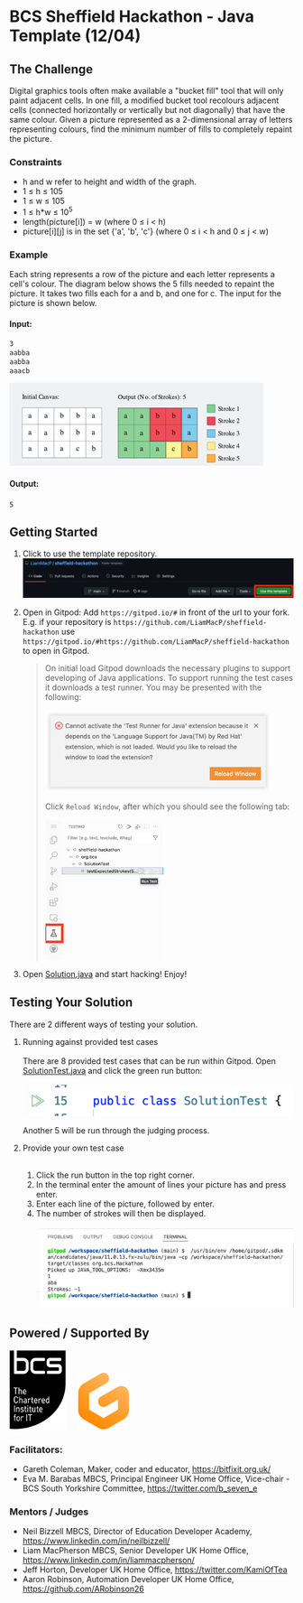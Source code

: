 # BCS Sheffield Hackathon - Java Template (12/04)

## The Challenge

Digital graphics tools often make available a "bucket fill" tool that will only paint adjacent cells. In one fill, a modified bucket tool recolours adjacent cells (connected horizontally or vertically but not diagonally) that have the same colour. Given a picture represented as a 2-dimensional array of letters representing colours, find the minimum number of fills to completely repaint the picture.

### Constraints

* h and w refer to height and width of the graph.
* 1 ≤ h ≤ 105
* 1 ≤ w ≤ 105
* 1 ≤ h*w ≤ 10<sup>5</sup>
* length(picture[i]) = w (where 0 ≤ i < h)
* picture[i][j] is in the set  {'a', 'b', 'c'} (where 0 ≤ i < h and 0 ≤ j < w)

### Example

Each string represents a row of the picture and each letter represents a cell's colour. The diagram below shows the 5 fills needed to repaint the picture. It takes two fills each for a and b, and one for c. The input for the picture is shown below.

#### Input: 
```
3
aabba
aabba
aaacb
```

![](./docs/initial-with-output.png)

#### Output:

`5`

## Getting Started

1. Click to use the template repository.
   <br>
   ![](./docs/click-use-this-template.png)

2. Open in Gitpod: Add `https://gitpod.io/#` in front of the url to your fork. E.g. if your repository is `https://github.com/LiamMacP/sheffield-hackathon` use `https://gitpod.io/#https://github.com/LiamMacP/sheffield-hackathon` to open in Gitpod.

   > On initial load Gitpod downloads the necessary plugins to support
   > developing of Java applications. To support running the test cases
   > it downloads a test runner. You may be presented with the following:
   > <br><br>
   > <img src="/docs/reload-extension.png" width="400" height="140" />
   > <br><br>
   > Click `Reload Window`, after which you should see the following tab:
   > <br><br>
   > <img src="/docs/gitpod-test-tab.png" width="210" height="246" /> 

3. Open [Solution.java](./src/main/java/org/bcs/Solution.java) and start hacking! Enjoy!

## Testing Your Solution

There are 2 different ways of testing your solution.

1. Running against provided test cases
   <br><br>
   There are 8 provided test cases that can be run within Gitpod. Open [SolutionTest.java](src/test/java/org/bcs/SolutionTest.java) and click the green run button:
   <br><br>
   ![](./docs/click-run-tests.png)
   
   Another 5 will be run through the judging process.
2. Provide your own test case
   <br><br>
   1. Click the run button in the top right corner.
   2. In the terminal enter the amount of lines your picture has and press enter.
   3. Enter each line of the picture, followed by enter.
   4. The number of strokes will then be displayed.
   <br><br>
   ![](./docs/terminal-input.png)


## Powered / Supported By

<a href="https://www.bcs.org/membership-and-registrations/member-communities/south-yorkshire-branch/"><img src="/docs/bcs-logo.png" width="100" height="140" /></a>
&emsp;
<a href="https://www.gitpod.io/"><img src="/docs/gitpod-logo.png"/></a>

### Facilitators:

- Gareth Coleman, Maker, coder and educator, https://bitfixit.org.uk/
- Eva M. Barabas MBCS, Principal Engineer UK Home Office, Vice-chair - BCS South Yorkshire Committee, https://twitter.com/b_seven_e

### Mentors / Judges

- Neil Bizzell MBCS, Director of Education Developer Academy, https://www.linkedin.com/in/neilbizzell/
- Liam MacPherson MBCS, Senior Developer UK Home Office, https://www.linkedin.com/in/liammacpherson/
- Jeff Horton, Developer UK Home Office, https://twitter.com/KamiOfTea
- Aaron Robinson, Automation Developer UK Home Office, https://github.com/ARobinson26

